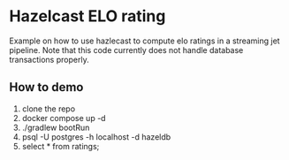 # Hazelcast ELO rating

Example on how to use hazlecast 
to compute elo ratings in a streaming jet pipeline.
Note that this code currently does not handle database 
transactions properly.

## How to demo

1. clone the repo
2. docker compose up -d
3. ./gradlew bootRun
4. psql -U postgres -h localhost -d hazeldb
5. select * from ratings;
